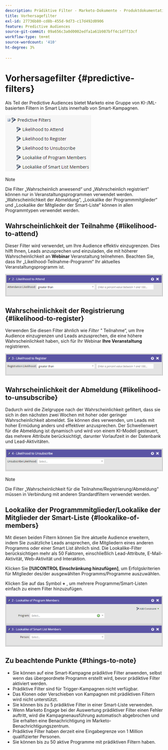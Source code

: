 ```yaml
---
description: Prädiktive Filter - Marketo-Dokumente - Produktdokumentation
title: Vorhersagefilter
exl-id: 27736b80-cd8b-455d-9d73-c17d492d0906
feature: Predictive Audiences
source-git-commit: 09a656c3a0d0002edfa1a61b987bff4c1dff33cf
workflow-type: tm+mt
source-wordcount: '410'
ht-degree: 3%

---
```


# Vorhersagefilter {#predictive-filters}

Als Teil der Predictive Audiences bietet Marketo eine Gruppe von KI-/ML-basierten Filtern in Smart Lists innerhalb von Smart-Kampagnen.

![Bild eins](assets/predictive-filters-1.png)

>[!NOTE]
>
>Die Filter „Wahrscheinlich anwesend“ und „Wahrscheinlich registriert“ können nur in Veranstaltungsprogrammen verwendet werden. „Wahrscheinlichkeit der Abmeldung“, „Lookalike der Programmmitglieder“ und „Lookalike der Mitglieder der Smart-Liste“ können in allen Programmtypen verwendet werden.

## Wahrscheinlichkeit der Teilnahme {#likelihood-to-attend}

Dieser Filter wird verwendet, um Ihre Audience effektiv einzugrenzen. Dies hilft Ihnen, Leads anzusprechen und einzuladen, die mit höherer Wahrscheinlichkeit an **Webinar** Veranstaltung teilnehmen. Beachten Sie, dass Ihr „Likelihood-Teilnahme-Programm“ Ihr aktuelles Veranstaltungsprogramm ist.

![Bild zwei](assets/predictive-filters-2.png)

## Wahrscheinlichkeit der Registrierung {#likelihood-to-register}

Verwenden Sie diesen Filter ähnlich wie _Filter &quot;_ Teilnahme“, um Ihre Audience einzugrenzen und Leads anzusprechen, die eine höhere Wahrscheinlichkeit haben, sich für Ihr Webinar **Ihre Veranstaltung** registrieren.

![Bild 3](assets/predictive-filters-3.png)

## Wahrscheinlichkeit der Abmeldung {#likelihood-to-unsubscribe}

Dadurch wird die Zielgruppe nach der Wahrscheinlichkeit gefiltert, dass sie sich in den nächsten zwei Wochen mit hoher oder geringer Wahrscheinlichkeit abmeldet. Sie können dies verwenden, um Leads mit hoher Ermüdung anders und effektiver anzusprechen. Der Schwellenwert für die Abmeldung ist dynamisch und wird von einem KI-Modell gesteuert, das mehrere Attribute berücksichtigt, darunter Vorlaufzeit in der Datenbank und Lead-Aktivitäten.

![Bild vier](assets/predictive-filters-4.png)

>[!NOTE]
>
>Die Filter „Wahrscheinlichkeit für die Teilnahme/Registrierung/Abmeldung“ müssen in Verbindung mit anderen Standardfiltern verwendet werden.

## Lookalike der Programmmitglieder/Lookalike der Mitglieder der Smart-Liste {#lookalike-of-members}

Mit diesen beiden Filtern können Sie Ihre aktuelle Audience erweitern, indem Sie zusätzliche Leads ansprechen, die Mitgliedern eines anderen Programms oder einer Smart List ähnlich sind. Die Lookalike-Filter berücksichtigen mehr als 50 Faktoren, einschließlich Lead-Attribute, E-Mail-Aktivität, Web-Aktivität und Interaktion.

Klicken Sie **[!UICONTROL Einschränkung hinzufügen]**, um Erfolgskriterien für Mitglieder des/der ausgewählten Programms/Programme auszuwählen.

Klicken Sie auf das Symbol **+** , um mehrere Programme/Smart-Listen einfach zu einem Filter hinzuzufügen.

![Bild 5](assets/predictive-filters-5.png)

## Zu beachtende Punkte {#things-to-note}

* Sie können auf eine Smart-Kampagne prädiktive Filter anwenden, selbst wenn das übergeordnete Programm erstellt wird, bevor prädiktive Filter aktiviert werden.
* Prädiktive Filter sind für Trigger-Kampagnen nicht verfügbar.
* Das Klonen oder Verschieben von Kampagnen mit prädiktiven Filtern wird nicht unterstützt.
* Sie können bis zu 5 prädiktive Filter in einer Smart-Liste verwenden.
* Wenn Marketo Engage bei der Auswertung prädiktiver Filter einen Fehler auftritt, wird die Kampagnenausführung automatisch abgebrochen und Sie erhalten eine Benachrichtigung im Marketo-Benachrichtigungszentrum.
* Prädiktive Filter haben derzeit eine Eingabegrenze von 1 Million qualifizierter Personen.
* Sie können bis zu 50 aktive Programme mit prädiktiven Filtern haben.

